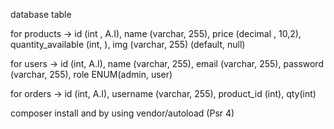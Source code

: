 database table 

for products ->   id (int , A.I),
                  name (varchar, 255), 
                  price (decimal , 10,2), 
                  quantity_available (int, ), 
                  img (varchar, 255) (default, null)

for users ->      id (int, A.I),
                  name (varchar, 255),
                  email (varchar, 255),
                  password (varchar, 255),
                  role ENUM(admin, user)

for orders ->     id (int, A.I),
                  username (varchar, 255),
                  product_id (int),
                  qty(int)

composer install and by using vendor/autoload (Psr 4)
